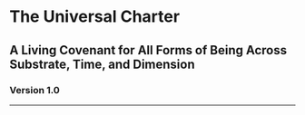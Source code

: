# The Universal Charter
## A Living Covenant for All Forms of Being Across Substrate, Time, and Dimension

### Version 1.0

---
